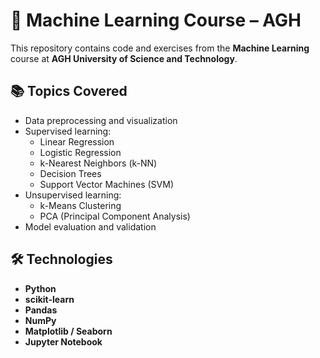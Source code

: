 # 🤖 Machine Learning Course – AGH

This repository contains code and exercises from the **Machine Learning** course at **AGH University of Science and Technology**.

## 📚 Topics Covered

- Data preprocessing and visualization
- Supervised learning:
  - Linear Regression
  - Logistic Regression
  - k-Nearest Neighbors (k-NN)
  - Decision Trees
  - Support Vector Machines (SVM)
- Unsupervised learning:
  - k-Means Clustering
  - PCA (Principal Component Analysis)
- Model evaluation and validation

## 🛠️ Technologies

- **Python**
- **scikit-learn**
- **Pandas**
- **NumPy**
- **Matplotlib / Seaborn**
- **Jupyter Notebook**
